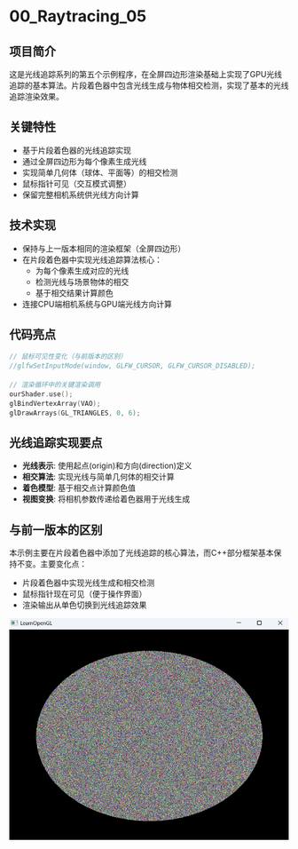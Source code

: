 # 00_Raytracing_05

## 项目简介
这是光线追踪系列的第五个示例程序，在全屏四边形渲染基础上实现了GPU光线追踪的基本算法。片段着色器中包含光线生成与物体相交检测，实现了基本的光线追踪渲染效果。

## 关键特性
- 基于片段着色器的光线追踪实现
- 通过全屏四边形为每个像素生成光线
- 实现简单几何体（球体、平面等）的相交检测
- 鼠标指针可见（交互模式调整）
- 保留完整相机系统供光线方向计算

## 技术实现
- 保持与上一版本相同的渲染框架（全屏四边形）
- 在片段着色器中实现光线追踪算法核心：
  - 为每个像素生成对应的光线
  - 检测光线与场景物体的相交
  - 基于相交结果计算颜色
- 连接CPU端相机系统与GPU端光线方向计算

## 代码亮点
```cpp
// 鼠标可见性变化（与前版本的区别）
//glfwSetInputMode(window, GLFW_CURSOR, GLFW_CURSOR_DISABLED);

// 渲染循环中的关键渲染调用
ourShader.use();
glBindVertexArray(VAO);
glDrawArrays(GL_TRIANGLES, 0, 6);
```

## 光线追踪实现要点
- **光线表示**: 使用起点(origin)和方向(direction)定义
- **相交算法**: 实现光线与简单几何体的相交计算
- **着色模型**: 基于相交点计算颜色值
- **视图变换**: 将相机参数传递给着色器用于光线生成

## 与前一版本的区别
本示例主要在片段着色器中添加了光线追踪的核心算法，而C++部分框架基本保持不变。主要变化点：
- 片段着色器中实现光线生成和相交检测
- 鼠标指针现在可见（便于操作界面）
- 渲染输出从单色切换到光线追踪效果

![image-20250519192608184](./assets/image-20250519192608184.png)